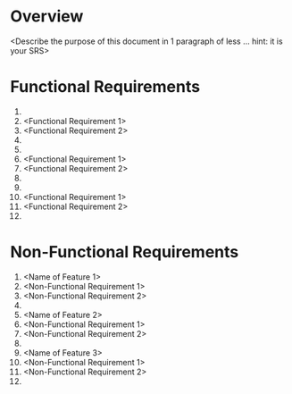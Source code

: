 # Overview
<Describe the purpose of this document in 1 paragraph of less … hint: it is
your SRS>
# Functional Requirements
 1. <Notification System>
  1. <Functional Requirement 1>
  1. <Functional Requirement 2>
  1. <And so on>
 1. <Agenda>
  1. <Functional Requirement 1>
  1. <Functional Requirement 2>
  1. <And so on>
 1. <Creating Tasks>
  1. <Functional Requirement 1>
  1. <Functional Requirement 2>
  1. <And so on>
 
# Non-Functional Requirements
 1. <Name of Feature 1>
  1. <Non-Functional Requirement 1>
  1. <Non-Functional Requirement 2>
  1. <And so on>
 1. <Name of Feature 2>
  1. <Non-Functional Requirement 1>
  1. <Non-Functional Requirement 2>
  1. <And so on>
 1. <Name of Feature 3>
  1. <Non-Functional Requirement 1>
  1. <Non-Functional Requirement 2>
  1. <And so on>

